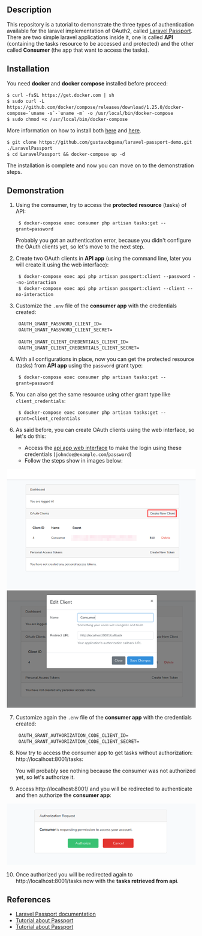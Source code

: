 ## Description

This repository is a tutorial to demonstrate the three types of authentication available for the laravel implementation of OAuth2, called [Laravel Passport](https://laravel.com/docs/master/passport). There are two simple laravel applications inside it, one is called **API** (containing the tasks resource to be accessed and protected) and the other called **Consumer** (the app that want to access the tasks).

## Installation

You need **docker** and **docker compose** installed before proceed:

    $ curl -fsSL https://get.docker.com | sh
    $ sudo curl -L https://github.com/docker/compose/releases/download/1.25.0/docker-compose-`uname -s`-`uname -m` -o /usr/local/bin/docker-compose
    $ sudo chmod +x /usr/local/bin/docker-compose

More information on how to install both [here](https://docs.docker.com/engine/installation/) and [here](https://docs.docker.com/compose/install/).

    $ git clone https://github.com/gustavobgama/laravel-passport-demo.git ./LaravelPassport
    $ cd LaravelPassport && docker-compose up -d

The installation is complete and now you can move on to the demonstration steps.

## Demonstration

1. Using the comsumer, try to access the **protected resource** (tasks) of API:

        $ docker-compose exec consumer php artisan tasks:get --grant=password

    Probably you got an authentication error, because you didn't configure the OAuth clients yet, so let's move to the next step.

2. Create two OAuth clients in **API app** (using the command line, later you will create it using the web interface):

        $ docker-compose exec api php artisan passport:client --password --no-interaction
        $ docker-compose exec api php artisan passport:client --client --no-interaction

3. Customize the `.env` file of the **consumer app** with the credentials created:

        OAUTH_GRANT_PASSWORD_CLIENT_ID=
        OAUTH_GRANT_PASSWORD_CLIENT_SECRET=

        OAUTH_GRANT_CLIENT_CREDENTIALS_CLIENT_ID=
        OAUTH_GRANT_CLIENT_CREDENTIALS_CLIENT_SECRET=

4. With all configurations in place, now you can get the protected resource (tasks) from **API app** using the `password` grant type:

        $ docker-compose exec consumer php artisan tasks:get --grant=password

5. You can also get the same resource using other grant type like `client_credentials`:

        $ docker-compose exec consumer php artisan tasks:get --grant=client_credentials

6. As said before, you can create OAuth clients using the web interface, so let's do this:

    * Access the [api app web interface](http://localhost:8000/) to make the login using these credentials (`johndoe@example.com`/`password`)
    * Follow the steps show in images below:

![List of clients](./API/resources/images/client_list.png?raw=true)
![Register a client](./API/resources/images/client_details.png?raw=true)

7. Customize again the `.env` file of the **consumer app** with the credentials created:

        OAUTH_GRANT_AUTHORIZATION_CODE_CLIENT_ID=
        OAUTH_GRANT_AUTHORIZATION_CODE_CLIENT_SECRET=

8. Now try to access the consumer app to get tasks without authorization: http://localhost:8001/tasks:

    You will probably see nothing because the consumer was not authorized yet, so let's authorize it.

9. Access http://localhost:8001/ and you will be redirected to authenticate and then authorize the **consumer app**:

![List of clients](./API/resources/images/asking_for_authorization.png?raw=true)

10. Once authorized you will be redirected again to http://localhost:8001/tasks now with the **tasks retrieved from api**.

## References

* [Laravel Passport documentation](https://laravel.com/docs/master/passport)
* [Tutorial about Passport](https://scotch.io/@neo/getting-started-with-laravel-passport)
* [Tutorial about Passport](https://blog.pusher.com/make-an-oauth2-server-using-laravel-passport/)
